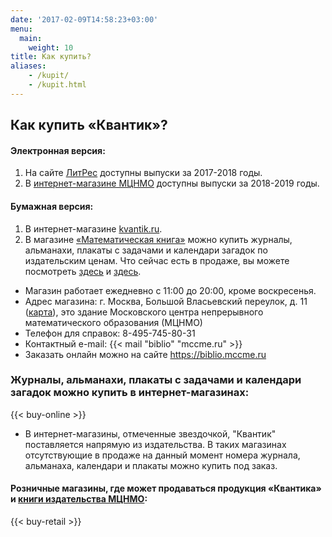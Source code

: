 ```yaml
---
date: '2017-02-09T14:58:23+03:00'
menu:
  main:
    weight: 10
title: Как купить?
aliases:
    - /kupit/
    - /kupit.html
---
```


## Как купить «Квантик»?

#### Электронная версия:
1. На сайте [ЛитРес](https://www.litres.ru/serii-knig/zhurnal-kvantik-2018/) доступны выпуски за 2017-2018 годы.
2. В [интернет-магазине МЦНМО](https://clck.ru/FvGxT) доступны выпуски за 2018-2019 годы. 

#### Бумажная версия:
1. В интернет-магазине [kvantik.ru](http://kvantik.ru).
2. В магазине [«Математическая книга»](http://biblio.mccme.ru/shop/contacts) можно купить журналы, альманахи, плакаты с задачами и календари загадок по издательским ценам. Что сейчас есть в продаже, вы можете посмотреть [здесь](http://biblio.mccme.ru/shop/detail/journals/152) и [здесь](http://biblio.mccme.ru/shop/price/all?order=field_book_year_value&sort=desc&field_bookcreators_value=&field_titleplusizdanie_value=%D0%9A%D0%B2%D0%B0%D0%BD%D1%82%D0%B8%D0%BA&tid_1=All&field_book_year_value_op=%3D&field_book_year_value%5Bvalue%5D=&field_book_year_value%5Bmin%5D=&field_book_year_value%5Bmax%5D=&field_price_value_op=%3D&field_price_value%5Bvalue%5D=&field_price_value%5Bmin%5D=&field_price_value%5Bmax%5D=).  
  * Магазин работает ежедневно с 11:00 до 20:00, кроме воскресенья.  
  * Адрес магазина: г. Москва, Большой Власьевский переулок, д. 11 ([карта](http://www.mccme.ru/head/address.html)), это здание Московского центра непрерывного математического образования (МЦНМО)  
  * Телефон для справок: 8-495-745-80-31  
  * Контактный e-mail: {{< mail "biblio" "mccme.ru" >}}
  * Заказать онлайн можно на сайте https://biblio.mccme.ru

### Журналы, альманахи, плакаты с задачами и календари загадок можно купить в интернет-магазинах: 

{{< buy-online >}}

* В интернет-магазины, отмеченные звездочкой, "Квантик" поставляется напрямую из издательства. В таких магазинах отсутствующие в продаже на данный момент номера журнала, альманаха, календари и плакаты можно купить под заказ.

#### Розничные магазины, где может продаваться продукция «Квантика» и [книги издательства МЦНМО](http://biblio.mccme.ru/books?order=field_book_year_value&sort=desc):

{{< buy-retail >}}
